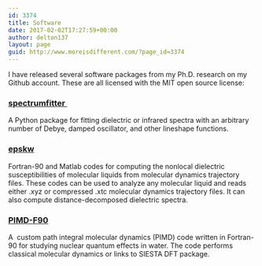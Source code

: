 ```yaml
---
id: 3374
title: Software
date: 2017-02-02T17:27:59+00:00
author: delton137
layout: page
guid: http://www.moreisdifferent.com/?page_id=3374
---
```

I have released several software packages from my Ph.D. research on my Github account. These are all licensed with the MIT open source license:

<div>
  <h3>
    <a href="https://github.com/delton137/spectrumfitter">spectrumfitter </a>
  </h3>
  
  <div>
    A Python package for fitting dielectric or infrared spectra with an arbitrary number of Debye, damped oscillator, and other lineshape functions.
  </div>
  
  <h3>
    <strong><a href="https://github.com/delton137/epskw">epskw</a></strong>
  </h3>
  
  <div>
    <div>
      <div>
        Fortran-90 and Matlab codes for computing the nonlocal dielectric susceptibilities of molecular liquids from molecular dynamics trajectory files. These codes can be used to analyze any molecular liquid and reads either .xyz or compressed .xtc molecular dynamics trajectory files. It can also compute distance-decomposed dielectric spectra.
      </div>
    </div>
  </div>
</div>

<div>
  <h3>
    <a href="https://github.com/delton137/PIMD-F90">PIMD-F90</a>
  </h3>
  
  <div>
    A  custom path integral molecular dynamics (PIMD) code written in Fortran-90 for studying nuclear quantum effects in water. The code performs classical molecular dynamics or links to SIESTA DFT package.
  </div>
</div>

<div>
</div>

<div>
</div>

<div>
</div>